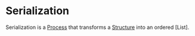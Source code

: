 # Serialization

Serialization is a [Process](60062.md) that transforms a [Structure](60011.md) into an ordered [List].
